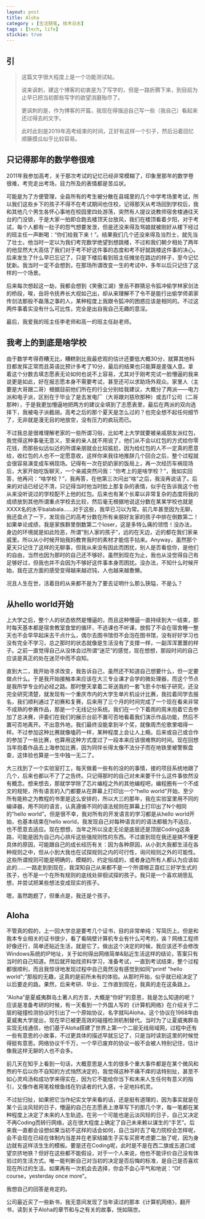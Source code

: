 ```yaml
---
layout: post
title: Aloha
category : [生活随笔, 技术日志]
tags : [tech, life]
stickie: true
---
```


## 引
>这篇文字很大程度上是一个功能测试帖。
>
>说来讽刺，建这个博客的初衷是为了写字的，但是一路折腾下来，到目前为止早已把当初那些写字的欲望消磨殆尽了。
>
>更讽刺的是，作为博客的开篇，我现在得强迫自己写一些（我自己）看起来还过得去的文字。
>
>此时此刻是2019年高考结束的时间，正好有这样一个引子，然后沿着回忆顺藤摸瓜似乎比较容易。

## 只记得那年的数学卷很难
2011年我参加高考，关于那次考试的记忆已经非常模糊了，印象里那年的数学卷很难，考完走出考场，目力所及的表情都是苦瓜状。

可能是为了方便管理，全县所有的考生被分散在县城里的几个中学考场里考试，所以我们这些乡下的孩子不得不在考试期间也住校，记得那天从考场回到学校后，我和其他几个男生各怀心事地在校园里四处游荡，突然有人提议说教师宿舍楼通往天台的门没锁，于是大家一拍即合跑去楼顶天台放风，我们在楼顶看着夕阳，对于考试，每个人都有一肚子的怨气想要发泄，但是还没来得及骂娘就被刚好从楼下经过的班主任一声断喝：“你们给我下来！”。结果我们几个还没来得及当烈士，就先当了壮士。他当时一定以为我们考完数学绝望到想跳楼，不过和我们朝夕相处了两年的他显然大大高估了我们对于考不好这件事的态度和考不好就跳楼这件事的决心。后来发生了什么早已忘记了，只是下楼后看到班主任摊坐在路边的样子，至今记忆犹新。我当时一定不会想到，在那场所谓改变一生的考试中，多年以后只记住了这样的一个场景。

后来每次想起这一劫，我都会想到《笑傲江湖》里岳不群猜忌令狐冲偷学林家剑法的桥段，唉，岳将令抚养长大视如己出，却从来理解不了令不是能行出偷学师弟家传剑法那般不磊落之事的人，某种程度上我跟令狐冲的困惑应该是相同的。不过这两件事着实没有什么可比性，完全是出自我自己无趣的意淫。

最后，我爱我的班主任李老师和高一的班主任赵老师。
## 我考上的到底是啥学校
由于数学考得奇糟无比，糟糕到比我最悲观的估计还要低大概30分，就算其他科目都发挥正常而且英语比预计多考了10分，最后的结果也只能算是差强人意。拿着这个分数去填志愿表无论如何也说不上容易，尤其对于刚考完试一脸懵逼的我来说更是如此，好在报志愿本身不需要考试，甚至还可以求助场外观众。家里人（主要是大哥跟二哥）根据目前他们所在的行业分别给我建议，大概分了两派——电力派和电子派，区别在于毕业了是去发电厂（大哥跟刘慈欣那种）或去IT公司（二哥那种），于是我更加懵逼地把两方的建议全填到了志愿表里，最后在两派的双向选择下，我被电子派截胡。高考之后的那个夏天是怎么过的？也完全想不起任何细节了，无非就是漫无目的地放空，没有压力的疯玩而已。

不过我总是很难理解老家的一些所谓习俗，比如考上大学就要被亲戚朋友派红包，我觉得这种事毫无意义，至亲的亲人就不用说了，他们从不会以红包的方式给你零花钱，而那些似远似近的所谓亲朋就会比较尴尬，因为给红包的人不一定真的愿意给，收红包的人也不一定愿意收，这样你来我往地推辞几个回合之后，整个过程就会很容易演变成车祸现场。记得有一次在奶奶家的饭局上，再一次经历车祸现场后，大家开始吃饭聊天，一个亲戚突然问我：“你考上的是啥学校？”，我如实回答，他再问：“啥学校？”，我再答，在他第三次问出“啥”之后，我没再说话了。后来的对话已经记不清，只记得当时他当时脸上那复杂的表情，似乎在告诉我这个他从来没听说过的学校配不上他的红包。后来也有某个长辈以非常复杂的态度将我的成绩放到其他所谓重点学校去比较，然后毫无根据地说这分数在某某学校也就是XXXX名的水平balabala……对于这些，我早已习以为常。前几年甚至因为无聊，我还盘点了一下，发现自己的高考分数在所有亲朋好友家的孩子中排在倒数第二！如果单论成绩，我是家族群里倒数第二个loser，这是多特么痛的领悟！没办法，身边的环境就是如此险恶，所谓“别人家的孩子”，远的在天边，近的都在我们家亲戚里。所以从小时候开始我妈教育我时的素材才能信手拈来。Anyway，虽然那个夏天只记住了这样的无聊事，但我从来没有因此而困扰，别人是否看低你，是他们的自由，当然也因为那时的自己还不够好。虽然到现在为止，我也从没觉得自己有足够好过，但我也并不会因为不够好这件事本身而困扰。没办法，不知什么时候开始，我在这方面的感受变得越来越迟钝，人也越来越惫懒。

况且人生在世，活着目的从来都不是为了要去证明什么那么狭隘，不是么？
## 从hello world开始
上大学之后，整个人的状态依然是懵逼的，而且这种懵逼一直持续到大一结束，那时每天基本都是宿舍教室食堂的循环，不逃课也不听课，放假了不会在宿舍睡一整天也不会早早起床去干点什么，偶尔去图书馆但不会泡在图书馆，没有好好学习也没有完全不学习，总之那时的状态就像是生活没有了支撑一样，一副浑浑噩噩的样子。之前一直觉得自己从没体会过所谓“迷茫”的感觉，现在想想，那段时间的自己应该是真正的处在迷茫中而不自知。

直到大二，我开始寻求改变，我告诉自己，虽然还不知道自己想要什么，但一定要做点什么。于是我开始接触本来应该在大三专业课才会学的微处理器，而这个节点是我所学专业的必经之路。那时整天拿着二哥送我的一套飞思卡尔板子研究，还没完全研究清楚，就发现有一个重庆市内的大学生单片机设计比赛，我拉着同学去报名，我们顺利通过了初赛和复赛，后来用了三个月的时间完成了一个现在看来非常不成熟的参赛作品，那是一个无线记分系统。我们在一个下着雨的周末抱着它去参加了总决赛，评委们在我们的展示台前不置可否地看着我们演示作品功能，然后不置可否地离开。不出意外地，我们最终没能拿到半个奖，就像周杰伦歌里唱得一样。不过参加这种比赛就像嗑药一样，某种程度上会让人上瘾。后来或自己或合作的参加了一些比赛，也算用这种方式度过了一段本来应该很难熬的时间。现在回想当年抱着作品去上海参加比赛，因为同伴长得太像不法分子而在地铁里被警察盘查，这体验也算是一生中独一无二了。

大三找到了一个实验室打工，每天做着一些有的没的的事情，接的项目系统地跟了几个，后来也都以不了了之告终。只记得那时的自己对未来要干什么这件事依然没有概念。想来想去，那就学学除了芯片编程之外的其他编程吧，编程圈有一个不成文的规矩，所有语言的入门都要从在屏幕上打印出一个“hello world”开始，至少所有能称之为教程的书里是这么安排的，所以大三的那年，我在实验室里用不同的编译器，用不同的语言，认真遵循不同的语法规则在屏幕上打印出了N个相同的“hello world”。但是很不幸，我对所有的开发语言的学习都是从hello world开始，也基本结束在hello world，我发现自己对每种语言的的语法都极为不适应，也不愿意去适应。现在想想，当年之所以没走无论是底层还是顶层Coding这条路，可能是因为自己内心排斥这些强规则性的东西。不过直到现在我还是搞不懂更具体的原因，可能跟自己的成长经历有关：因为各种原因，从小到大我都生活在各种规则之中，但从小到大我也在试探规则之内的可行性，询问规则之外的可能性。这些所谓规则可能是明确的，模糊的，约定俗成的，或者身边所有人都认为应该如此的……一路走到到现在，我深知自己从来都不是一个所谓根正苗红三好学生式的孩子，也不是一个在所有规则的底线处徘徊试探的孩子。我只是一个喜欢胡思乱想，并尝试把某些想法变成现实的孩子。

嗯，虽然跑题了，但重点是，我还是个孩子。
## Aloha
不管真的假的，上一回大学总是要考几个证书，目的非常单纯：写简历上。但是和我本专业相关的证书很少，看了看隔壁计算机专业有什么可考的，诶？网络工程师好像还行，简单还贴近生活，就是它了。做出这个决定的时候，我应该还不会修改Windows系统的IP地址，关于如何得出网络简单&贴近生活这样的结论，答案只有当时的自己知道。然后就开始找资料学习，准备考试，一直到考试结束，整个过程都很顺利，而且我惊讶地发现过程中自己竟然没有感觉到如同“printf "hello world";”那般的无趣，这真的是前所未有的体验。从那时开始，似乎就已经决定了以后要走的路。果然，后来考研、毕业、工作直到现在，我真的走在这条路上。

“Aloha”是夏威夷群岛土著人的方言，大概是“你好”的意思，我是怎么知道的呢？应该是准备考研的时候，有一天看到一个外国人写的《计算机网络》在介绍关于二层的碰撞检测协议时引出了一个原始协议，名字就叫Aloha，这个协议在1968年由夏威夷大学提出，现在早已被更高效的碰撞检测机制替代。当时为了让夏威夷群岛实现无线通信，他们基于Aloha搭建了世界上第一个二层无线局域网，过程中还有一些有意思的小故事，不过更具体的描述早就忘记了，只是当时读到这里的时候觉得挺有意思。网络协议千千万，一个早已废弃的协议一般不会被人特别记住，估计像我这样无聊的人也不会多。

前几天在知乎上看到一句话，大概意思是人生的很多个重大事件都是在某个微风和煦的午后以你不自知的方式悄然决定的，我觉得这种不痛不痒的话特别扯，甚至不如心灵鸡汤和成功学来得实在，因为它不能给你当下和未来人生任何有意义的指引，又像作者用笔栓根鱼线在钓读者的代入感，十足地抖机灵。

不过扯归扯，如果把它当作纪实文学来看的话，还是挺有道理的，因为事实就是在某个云淡风轻的日子，懵逼的自己在志愿表上潦草写下的那几个字，每一笔都在某种程度上决定了未来的人生轨迹。在另一个可能也是云淡风轻的日子，自己又决定不再Coding而转行网络，这在很大程度上确定了自己未来赖以谋生的“手艺”。后来我一直都会设想如果当初不这样的话会如何，自己当时去了电力院校会怎样呢，会不会现在已经在体制内当差并在老家结婚生子买车买房考虑要二胎了呢，因为身边就有这样活生生的模板。要是还在Coding呢，此时是不是在西二旗或五道口或望京挤地铁？但好在这些都不能假设，对于一个人来说，他也不能评价自己没有体验过的生活方式。唯一能判断自己对当初的决定是否后悔的标准，是自己是否喜欢现在所过的生活。如果再有一次机会去选择，你会不会心平气和地说：“Of course，yesterday once more”。

我想自己的回答是肯定的。

公司最近买了一些新书，我无意间发现了当年读过的那本《计算机网络》，翻开书，读到关于Aloha的章节和与之有关的故事，恍如隔世。
